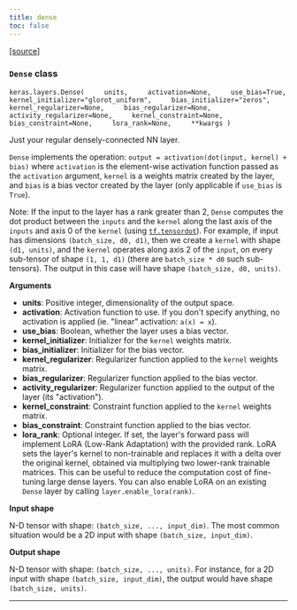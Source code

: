 ```yaml
---
title: dense
toc: false
---
```


[\[source\]](https://github.com/keras-team/keras/tree/v3.6.0/keras/src/layers/core/dense.py#L15)

### `Dense` class

`keras.layers.Dense(     units,     activation=None,     use_bias=True,     kernel_initializer="glorot_uniform",     bias_initializer="zeros",     kernel_regularizer=None,     bias_regularizer=None,     activity_regularizer=None,     kernel_constraint=None,     bias_constraint=None,     lora_rank=None,     **kwargs )`

Just your regular densely-connected NN layer.

`Dense` implements the operation: `output = activation(dot(input, kernel) + bias)` where `activation` is the element-wise activation function passed as the `activation` argument, `kernel` is a weights matrix created by the layer, and `bias` is a bias vector created by the layer (only applicable if `use_bias` is `True`).

Note: If the input to the layer has a rank greater than 2, `Dense` computes the dot product between the `inputs` and the `kernel` along the last axis of the `inputs` and axis 0 of the `kernel` (using [`tf.tensordot`](https://www.tensorflow.org/api_docs/python/tf/tensordot)). For example, if input has dimensions `(batch_size, d0, d1)`, then we create a `kernel` with shape `(d1, units)`, and the `kernel` operates along axis 2 of the `input`, on every sub-tensor of shape `(1, 1, d1)` (there are `batch_size * d0` such sub-tensors). The output in this case will have shape `(batch_size, d0, units)`.

**Arguments**

- **units**: Positive integer, dimensionality of the output space.
- **activation**: Activation function to use. If you don't specify anything, no activation is applied (ie. "linear" activation: `a(x) = x`).
- **use_bias**: Boolean, whether the layer uses a bias vector.
- **kernel_initializer**: Initializer for the `kernel` weights matrix.
- **bias_initializer**: Initializer for the bias vector.
- **kernel_regularizer**: Regularizer function applied to the `kernel` weights matrix.
- **bias_regularizer**: Regularizer function applied to the bias vector.
- **activity_regularizer**: Regularizer function applied to the output of the layer (its "activation").
- **kernel_constraint**: Constraint function applied to the `kernel` weights matrix.
- **bias_constraint**: Constraint function applied to the bias vector.
- **lora_rank**: Optional integer. If set, the layer's forward pass will implement LoRA (Low-Rank Adaptation) with the provided rank. LoRA sets the layer's kernel to non-trainable and replaces it with a delta over the original kernel, obtained via multiplying two lower-rank trainable matrices. This can be useful to reduce the computation cost of fine-tuning large dense layers. You can also enable LoRA on an existing `Dense` layer by calling `layer.enable_lora(rank)`.

**Input shape**

N-D tensor with shape: `(batch_size, ..., input_dim)`. The most common situation would be a 2D input with shape `(batch_size, input_dim)`.

**Output shape**

N-D tensor with shape: `(batch_size, ..., units)`. For instance, for a 2D input with shape `(batch_size, input_dim)`, the output would have shape `(batch_size, units)`.

---
